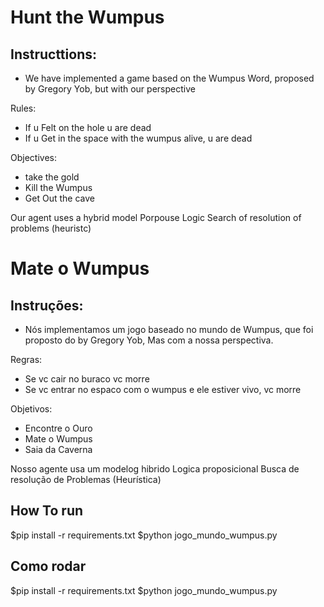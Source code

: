 # Hunt the Wumpus
## Instructtions:

* We have implemented a game based on the Wumpus Word, proposed by Gregory Yob, but with our perspective

Rules:
* If u Felt on the hole u are dead
* If u Get in the space with the wumpus alive, u are dead

Objectives:
* take the gold
* Kill the Wumpus
* Get Out the cave

Our agent uses a hybrid model 
Porpouse Logic
Search of resolution of problems (heuristc)


# Mate o Wumpus
## Instruções:

* Nós implementamos um jogo baseado no mundo de Wumpus, que foi proposto do by Gregory Yob, Mas com a nossa perspectiva.

Regras:
* Se vc cair no buraco vc morre
* Se vc entrar no espaco com o wumpus e ele estiver vivo, vc morre

Objetivos:
* Encontre o Ouro
* Mate o Wumpus
* Saia da Caverna

Nosso agente usa um modelog hibrido
Logica proposicional
Busca de resolução de Problemas (Heurística)

## How To run
$pip install -r requirements.txt
$python jogo_mundo_wumpus.py


## Como rodar

$pip install -r requirements.txt
$python jogo_mundo_wumpus.py
